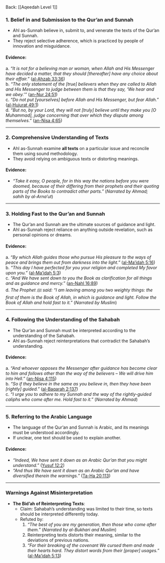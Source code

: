 Back: [[Aqeedah Level 1]]

### **1. Belief in and Submission to the Qur’an and Sunnah**  
- Ahl as-Sunnah believe in, submit to, and venerate the texts of the Qur’an and Sunnah.  
- They reject selective adherence, which is practiced by people of innovation and misguidance.  

#### **Evidence**:  
a. *“It is not for a believing man or woman, when Allah and His Messenger have decided a matter, that they should [thereafter] have any choice about their affair.”* ([al-Ahzab 33:36](https://quran.com/33/36))  
b. *“The only statement of the [true] believers when they are called to Allah and His Messenger to judge between them is that they say, ‘We hear and we obey.’”* ([an-Nur 24:51](https://quran.com/24/51))  
c. *“Do not put [yourselves] before Allah and His Messenger, but fear Allah.”* ([al-Hujurat 49:1](https://quran.com/49/1))  
d. *“But no, by your Lord, they will not [truly] believe until they make you [O Muhammad], judge concerning that over which they dispute among themselves.”* ([an-Nisa 4:65](https://quran.com/4/65))  

---

### **2. Comprehensive Understanding of Texts**  
- Ahl as-Sunnah examine **all texts** on a particular issue and reconcile them using sound methodology.  
- They avoid relying on ambiguous texts or distorting meanings.  

#### **Evidence**:  
- *“Take it easy, O people, for in this way the nations before you were doomed, because of their differing from their prophets and their quoting parts of the Books to contradict other parts.”* (*Narrated by Ahmad; sahih by al-Arna’ut*)  

---

### **3. Holding Fast to the Qur’an and Sunnah**  
- The Qur’an and Sunnah are the ultimate sources of guidance and light.  
- Ahl as-Sunnah reject reliance on anything outside revelation, such as personal opinions or dreams.  

#### **Evidence**:  
a. *“By which Allah guides those who pursue His pleasure to the ways of peace and brings them out from darkness into the light.”* ([al-Ma’idah 5:16](https://quran.com/5/16))  
b. *“This day I have perfected for you your religion and completed My favor upon you.”* ([al-Ma’idah 5:3](https://quran.com/5/3))  
c. *“And We have sent down to you the Book as clarification for all things and as guidance and mercy.”* ([an-Nahl 16:89](https://quran.com/16/89))  
d. *The Prophet ﷺ said: “I am leaving among you two weighty things: the first of them is the Book of Allah, in which is guidance and light. Follow the Book of Allah and hold fast to it.”* (*Narrated by Muslim*)  

---

### **4. Following the Understanding of the Sahabah**  
- The Qur’an and Sunnah must be interpreted according to the understanding of the Sahabah.  
- Ahl as-Sunnah reject reinterpretations that contradict the Sahabah’s understanding.  

#### **Evidence**:  
a. *“And whoever opposes the Messenger after guidance has become clear to him and follows other than the way of the believers – We will drive him into Hell.”* ([an-Nisa 4:115](https://quran.com/4/115))  
b. *“So if they believe in the same as you believe in, then they have been [rightly] guided.”* ([al-Baqarah 2:137](https://quran.com/2/137))  
c. *“I urge you to adhere to my Sunnah and the way of the rightly-guided caliphs who come after me. Hold fast to it.”* (*Narrated by Ahmad*)  

---

### **5. Referring to the Arabic Language**  
- The language of the Qur’an and Sunnah is Arabic, and its meanings must be understood accordingly.  
- If unclear, one text should be used to explain another.  

#### **Evidence**:  
- *“Indeed, We have sent it down as an Arabic Qur’an that you might understand.”* ([Yusuf 12:2](https://quran.com/12/2))  
- *“And thus We have sent it down as an Arabic Qur’an and have diversified therein the warnings.”* ([Ta-Ha 20:113](https://quran.com/20/113))  

---

### **Warnings Against Misinterpretation**  
- **The Bid’ah of Reinterpreting Texts**:  
  - Claim: Sahabah’s understanding was limited to their time, so texts should be interpreted differently today.  
  - Refuted by:  
    1. *“The best of you are my generation, then those who come after them.”* (*Narrated by al-Bukhari and Muslim*)  
    2. Reinterpreting texts distorts their meaning, similar to the deviations of previous nations.  
    3. *“For their breaking of the covenant We cursed them and made their hearts hard. They distort words from their [proper] usages.”* ([al-Ma’idah 5:13](https://quran.com/5/13))  